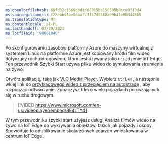 ```yaml
---
ms.openlocfilehash: 69fd32c1569dbd1f08815be156585b0cce9f10d4
ms.sourcegitcommit: f28ebb95ae9aaaff3f87d8388a09b41e0b3445b5
ms.translationtype: MT
ms.contentlocale: pl-PL
ms.lasthandoff: 03/29/2021
ms.locfileid: "98061040"
---
```

Po skonfigurowaniu zasobów platformy Azure do maszyny wirtualnej z systemem Linux na platformie Azure jest kopiowany krótki film wideo dotyczący ruchu drogowego, który jest używany jako urządzenie IoT Edge. Ten przewodnik Szybki Start używa pliku wideo do symulowania strumienia na żywo.

Otwórz aplikację, taką jak [VLC Media Player](https://www.videolan.org/vlc/). Wybierz `Ctrl+N` , a następnie wklej link do [przykładowego wideo z przecięciem na autostradę](https://lvamedia.blob.core.windows.net/public/camera-300s.mkv) , aby rozpocząć odtwarzanie. Zobaczysz film o wielu pojazdach poruszających się w ruchu drogowym.

> [!VIDEO https://www.microsoft.com/en-us/videoplayer/embed/RE4LTY4]

W tym przewodniku szybki start użyjesz usługi Analiza filmów wideo na żywo na IoT Edge do wykrywania obiektów, takich jak pojazdy i osoby. Spowoduje to opublikowanie skojarzonych zdarzeń wnioskowania w centrum IoT Edge.
